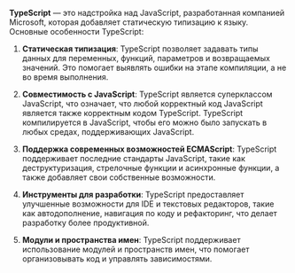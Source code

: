 **TypeScript** — это надстройка над JavaScript, разработанная компанией Microsoft, которая добавляет статическую типизацию к языку. Основные особенности TypeScript:

1. **Статическая типизация**: TypeScript позволяет задавать типы данных для переменных, функций, параметров и возвращаемых значений. Это помогает выявлять ошибки на этапе компиляции, а не во время выполнения.
    
2. **Совместимость с JavaScript**: TypeScript является суперклассом JavaScript, что означает, что любой корректный код JavaScript является также корректным кодом TypeScript. TypeScript компилируется в JavaScript, чтобы его можно было запускать в любых средах, поддерживающих JavaScript.
    
3. **Поддержка современных возможностей ECMAScript**: TypeScript поддерживает последние стандарты JavaScript, такие как деструктуризация, стрелочные функции и асинхронные функции, а также добавляет свои собственные возможности.
    
4. **Инструменты для разработки**: TypeScript предоставляет улучшенные возможности для IDE и текстовых редакторов, такие как автодополнение, навигация по коду и рефакторинг, что делает разработку более продуктивной.
    
5. **Модули и пространства имен**: TypeScript поддерживает использование модулей и пространств имен, что помогает организовывать код и управлять зависимостями.
    
